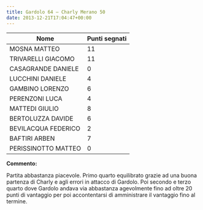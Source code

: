 ```yaml
---
title: Gardolo 64 – Charly Merano 50
date: 2013-12-21T17:04:47+00:00
---
```

| **Nome** | **Punti segnati** |
| -------- | ----------------- |
| MOSNA MATTEO | 11 |
| TRIVARELLI GIACOMO | 11 |
| CASAGRANDE DANIELE | 0 |
| LUCCHINI DANIELE | 4 |
| GAMBINO LORENZO | 6 |
| PERENZONI LUCA | 4 |
| MATTEDI GIULIO | 8 |
| BERTOLUZZA DAVIDE | 6 |
| BEVILACQUA FEDERICO | 2 |
| BAFTIRI ARBEN | 7 |
| PERISSINOTTO MATTEO | 0 |

**Commento:**

Partita abbastanza piacevole. Primo quarto equilibrato grazie ad una buona partenza di Charly e agli errori in attacco di Gardolo. Poi secondo e terzo quarto dove Gardolo andava via abbastanza agevolmente fino ad oltre 20 punti di vantaggio per poi accontentarsi di amministrare il vantaggio fino al termine.